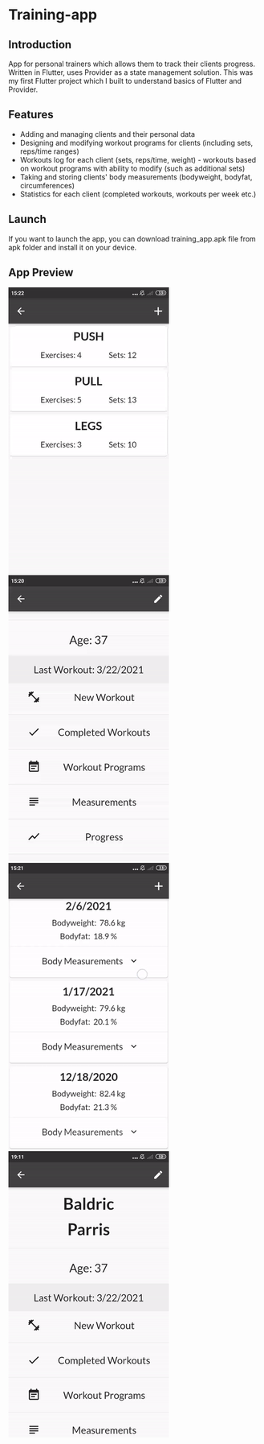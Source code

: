 # Training-app

## Introduction

App for personal trainers which allows them to track their clients progress. Written in Flutter, uses Provider as a state management solution. This was my first Flutter project which I built to understand basics of Flutter and Provider.

## Features

- Adding and managing clients and their personal data
- Designing and modifying workout programs for clients (including sets, reps/time ranges)
- Workouts log for each client (sets, reps/time, weight) - workouts based on workout programs with ability to modify (such as additional sets)
- Taking and storing clients' body measurements (bodyweight, bodyfat, circumferences)
- Statistics for each client (completed workouts, workouts per week etc.)

## Launch

If you want to launch the app, you can download training_app.apk file from apk folder and install it on your device.

## App Preview

![Creating program](demo_gifs/program_creation.gif) ![Creating workout](demo_gifs/workout_creation.gif)\
![Measurements](demo_gifs/measurements.gif) ![Browsing workouts](demo_gifs/workouts_and_editing.gif)
